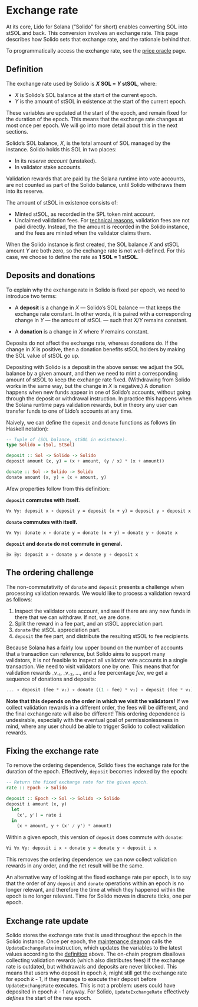 # Exchange rate

At its core, Lido for Solana (“Solido” for short) enables converting SOL into
stSOL and back. This conversion involves an exchange rate. This page describes
how Solido sets that exchange rate, and the rationale behind that.

To programmatically access the exchange rate, see the [price
oracle](../development/price-oracle) page.

## Definition

The exchange rate used by Solido is **_X_ SOL = _Y_ stSOL**, where:

 * _X_ is Solido’s SOL balance at the start of the current epoch.
 * _Y_ is the amount of stSOL in existence at the start of the current epoch.

These variables are updated at the start of the epoch, and remain fixed for the
duration of the epoch. This means that the exchange rate changes at most once
per epoch. We will go into more detail about this in the next sections.

Solido’s SOL balance, _X_, is the total amount of SOL managed by the instance.
Solido holds this SOL in two places:

 * In its _reserve account_ (unstaked).
 * In validator stake accounts.

Validation rewards that are paid by the Solana runtime into vote accounts, are
not counted as part of the Solido balance, until Solido withdraws them into its
reserve.

The amount of stSOL in existence consists of:

 * Minted stSOL, as recorded in the SPL token mint account.
 * Unclaimed validation fees.
   For [technical reasons](commission#validation-fee-credit), validation fees
   are not paid directly. Instead, the the amount is recorded in the Solido
   instance, and the fees are minted when the validator claims them.

When the Solido instance is first created, the SOL balance _X_ and stSOL amount
_Y_ are both zero, so the exchange rate is not well-defined. For this case, we
choose to define the rate as **1 SOL = 1 stSOL**.

## Deposits and donations

To explain why the exchange rate in Solido is fixed per epoch, we need to
introduce two terms:

 * A **deposit** is a change in _X_ — Solido’s SOL balance — that keeps the
   exchange rate constant. In other words, it is paired with a corresponding
   change in _Y_ — the amount of stSOL — such that _X/Y_ remains constant.

 * A **donation** is a change in _X_ where _Y_ remains constant.

Deposits do not affect the exchange rate, whereas donations do. If the change in
_X_ is positive, then a donation benefits stSOL holders by making the SOL value
of stSOL go up.

Depositing with Solido is a deposit in the above sense: we adjust the SOL
balance by a given amount, and then we need to mint a corresponding amount of
stSOL to keep the exchange rate fixed. (Withdrawing from Solido works in the
same way, but the change in _X_ is negative.) A donation happens when new funds
appear in one of Solido’s accounts, without going through the deposit or
withdrawal instruction. In practice this happens when the Solana runtime pays
validation rewards, but in theory any user can transfer funds to one of Lido’s
accounts at any time.

Naively, we can define the `deposit` and `donate` functions as follows (in
Haskell notation):

```haskell
-- Tuple of (SOL balance, stSOL in existence).
type Solido = (Sol, StSol)

deposit :: Sol -> Solido -> Solido
deposit amount (x, y) = (x + amount, (y / x) * (x + amount))

donate :: Sol -> Solido -> Solido
donate amount (x, y) = (x + amount, y)
```

Afew properties follow from this definition:

**`deposit` commutes with itself.**
```
∀x ∀y: deposit x ∘ deposit y = deposit (x + y) = deposit y ∘ deposit x
```

**`donate` commutes with itself.**
```
∀x ∀y: donate x ∘ donate y = donate (x + y) = donate y ∘ donate x
```

**`deposit` and `donate` do not commute in general.**
```
∃x ∃y: deposit x ∘ donate y ≠ donate y ∘ deposit x
```

## The ordering challenge

The non-commutativity of `donate` and `deposit` presents a challenge when
processing validation rewards. We would like to process a validation reward as
follows:

 1. Inspect the validator vote account, and see if there are any new funds in
    there that we can withdraw. If not, we are done.
 2. Split the reward in a fee part, and an stSOL appreciation part.
 3. `donate` the stSOL appreciation part.
 4. `deposit` the fee part, and distribute the resulting stSOL to fee
    recipients.

Because Solana has a fairly low upper bound on the number of accounts that a
transaction can reference, but Solido aims to support many validators, it is not
feasible to inspect all validator vote accounts in a single transaction. We need
to visit validators one by one. This means that for validation rewards _v_₁,
_v_₂, ..., and a fee percentage _fee_, we get a sequence of donations and
deposits:

```haskell
... ∘ deposit (fee * v₂) ∘ donate ((1 - fee) * v₂) ∘ deposit (fee * v₁) ∘ donate ((1 - fee) * v₁)
```

**Note that this depends on the order in which we visit the validators!** If we
collect validation rewards in a different order, the fees will be different, and
the final exchange rate will also be different! This ordering dependence is
undesirable, especially with the eventual goal of permissionlessness in mind,
where any user should be able to trigger Solido to collect validation rewards.

## Fixing the exchange rate

To remove the ordering dependence, Solido fixes the exchange rate for the
duration of the epoch. Effectively, `deposit` becomes indexed by the epoch:

```haskell
-- Return the fixed exchange rate for the given epoch.
rate :: Epoch -> Solido

deposit :: Epoch -> Sol -> Solido -> Solido
deposit i amount (x, y)
  let
    (x', y') = rate i
  in
    (x + amount, y + (x' / y') * amount)
```

Within a given epoch, this version of `deposit` does commute with `donate`:

```haskell
∀i ∀x ∀y: deposit i x ∘ donate y = donate y ∘ deposit i x
```

This removes the ordering dependence: we can now collect validation rewards in
any order, and the net result will be the same.

An alternative way of looking at the fixed exchange rate per epoch, is to say
that the order of any `deposit` and `donate` operations within an epoch is no
longer relevant, and therefore the time at which they happened within the epoch
is no longer relevant. Time for Solido moves in discrete ticks, one per epoch.

## Exchange rate update

Solido stores the exchange rate that is used throughout the epoch in the Solido
instance. Once per epoch, the [maintenance deamon](maintenance) calls the
`UpdateExchangeRate` instruction, which updates the variables to the latest
values according to the [definition](#definition) above. The on-chain program
disallows collecting validation rewards (which also distributes fees) if the
exchange rate is outdated, but withdrawals and deposits are never blocked. This
means that users who deposit in epoch _k_, might still get the exchange rate for
epoch _k_ - 1, if they manage to execute their deposit before
`UpdateExchangeRate` executes. This is not a problem: users could have deposited
in epoch _k_&nbsp;-&nbsp;1 anyway. For Solido, `UpdateExchangeRate` effectively
*defines* the start of the new epoch.
